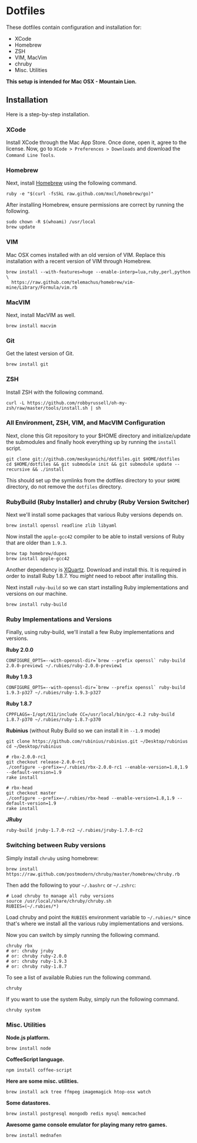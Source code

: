 # Dotfiles

These dotfiles contain configuration and installation for:

* XCode
* Homebrew
* ZSH
* VIM, MacVim
* chruby
* Misc. Utilities

**This setup is intended for Mac OSX - Mountain Lion.**

## Installation

Here is a step-by-step installation.

### XCode

Install XCode through the Mac App Store. Once done, open it, agree to the license. Now, go to `XCode > Preferences > Downloads` and download the `Command Line Tools`.

### Homebrew

Next, install [Homebrew](http://mxcl.github.com/homebrew/) using the following command.

    ruby -e "$(curl -fsSkL raw.github.com/mxcl/homebrew/go)"

After installing Homebrew, ensure permissions are correct by running the following.

    sudo chown -R $(whoami) /usr/local
    brew update

### VIM

Mac OSX comes installed with an old version of VIM. Replace this installation with a recent version of VIM through Homebrew.

    brew install --with-features=huge --enable-interp=lua,ruby,perl,python \
      https://raw.github.com/telemachus/homebrew/vim-mine/Library/Formula/vim.rb

### MacVIM

Next, install MacVIM as well.

    brew install macvim

### Git

Get the latest version of Git.

    brew install git

### ZSH

Install ZSH with the following command.

    curl -L https://github.com/robbyrussell/oh-my-zsh/raw/master/tools/install.sh | sh

### All Environment, ZSH, VIM, and MacVIM Configuration

Next, clone this Git repository to your $HOME directory and initialize/update the submodules and finally hook everything up by running the `install` script.

    git clone git://github.com/meskyanichi/dotfiles.git $HOME/dotfiles
    cd $HOME/dotfiles && git submodule init && git submodule update --recursive && ./install

This should set up the symlinks from the dotfiles directory to your `$HOME` directory, do not remove the `dotfiles` directory.

### RubyBuild (Ruby Installer) and chruby (Ruby Version Switcher)

Next we'll install some packages that various Ruby versions depends on.

    brew install openssl readline zlib libyaml

Now install the `apple-gcc42` compiler to be able to install versions of Ruby that are older than `1.9.3`.

    brew tap homebrew/dupes
    brew install apple-gcc42

Another dependency is [XQuartz](http://xquartz.macosforge.org/downloads/SL/XQuartz-2.7.4.dmg). Download and install this. It is required in order to install Ruby 1.8.7. You *might* need to reboot after installing this.

Next install `ruby-build` so we can start installing Ruby implementations and versions on our machine.

    brew install ruby-build

### Ruby Implementations and Versions

Finally, using ruby-build, we'll install a few Ruby implementations and versions.

**Ruby 2.0.0**

    CONFIGURE_OPTS=--with-openssl-dir=`brew --prefix openssl` ruby-build 2.0.0-preview1 ~/.rubies/ruby-2.0.0-preview1

**Ruby 1.9.3**

    CONFIGURE_OPTS=--with-openssl-dir=`brew --prefix openssl` ruby-build 1.9.3-p327 ~/.rubies/ruby-1.9.3-p327

**Ruby 1.8.7**

    CPPFLAGS=-I/opt/X11/include CC=/usr/local/bin/gcc-4.2 ruby-build 1.8.7-p370 ~/.rubies/ruby-1.8.7-p370

**Rubinius** (without Ruby Build so we can install it in `--1.9` mode)

    git clone https://github.com/rubinius/rubinius.git ~/Desktop/rubinius
    cd ~/Desktop/rubinius

    # rbx-2.0.0-rc1
    git checkout release-2.0.0-rc1
    ./configure --prefix=~/.rubies/rbx-2.0.0-rc1 --enable-version=1.8,1.9 --default-version=1.9
    rake install

    # rbx-head
    git checkout master
    ./configure --prefix=~/.rubies/rbx-head --enable-version=1.8,1.9 --default-version=1.9
    rake install

**JRuby**

    ruby-build jruby-1.7.0-rc2 ~/.rubies/jruby-1.7.0-rc2

### Switching between Ruby versions

Simply install `chruby` using homebrew:

    brew install https://raw.github.com/postmodern/chruby/master/homebrew/chruby.rb

Then add the following to your `~/.bashrc` or `~/.zshrc`:

    # Load chruby to manage all ruby versions
    source /usr/local/share/chruby/chruby.sh
    RUBIES=(~/.rubies/*)

Load chruby and point the `RUBIES` environment variable to `~/.rubies/*` since that's where we install all the various ruby implementations and versions.

Now you can switch by simply running the following command.

    chruby rbx
    # or: chruby jruby
    # or: chruby ruby-2.0.0
    # or: chruby ruby-1.9.3
    # or: chruby ruby-1.8.7

To see a list of available Rubies run the following command.

    chruby

If you want to use the system Ruby, simply run the following command.

    chruby system

### Misc. Utilities

**Node.js platform.**

    brew install node

**CoffeeScript language.**

    npm install coffee-script

**Here are some misc. utilities.**

    brew install ack tree ffmpeg imagemagick htop-osx watch

**Some datastores.**

    brew install postgresql mongodb redis mysql memcached

**Awesome game console emulator for playing many retro games.**

    brew install mednafen


